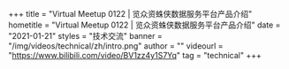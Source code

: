 +++
title = "Virtual Meetup 0122 | 览众资蛛侠数据服务平台产品介绍"
hometitle = "Virtual Meetup 0122 | 览众资蛛侠数据服务平台产品介绍"
date = "2021-01-21"
styles = "技术交流"
banner = "/img/videos/technical/zh/intro.png"
author = ""
videourl = "https://www.bilibili.com/video/BV1zz4y1S7Yq"
tag = "technical"
+++